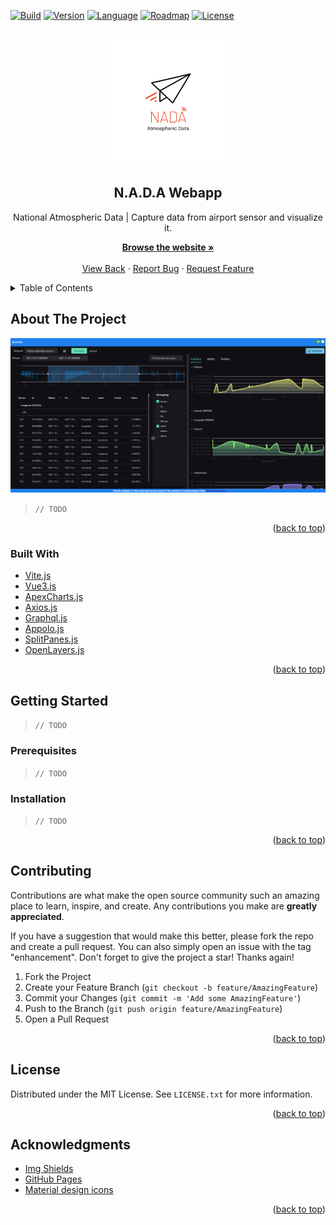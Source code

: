 <div id="top"></div>

[![Build][build-shield]][build-url]
[![Version][version-shield]][version-url]
[![Language][language-shield]][language-url]
[![Roadmap][roadmap-shield]][roadmap-url]
[![License][license-shield]][license-url]

<br />
<div align="center">
<a href="https://imt-atlantique-fil-2020-2023.github.io/NADA-webapp/">
<img src="src/assets/NADA.svg" alt="Logo" width="200" height="200">
</a>

<h2 align="center">N.A.D.A Webapp</h2>

<p align="center">National Atmospheric Data | Capture data from airport sensor and visualize it.</p>
<p align="center">
<a href="https://imt-atlantique-fil-2020-2023.github.io/NADA-webapp/">
<strong>Browse the website »</strong>
</a>
<br />
<br />
<a href="https://github.com/IMT-Atlantique-FIL-2020-2023/NADA-extended/">View Back</a>
·
<a href="https://github.com/IMT-Atlantique-FIL-2020-2023/NADA-webapp/issues">Report Bug</a>
·
<a href="https://github.com/IMT-Atlantique-FIL-2020-2023/NADA-webapp/issues">Request Feature</a>
</p>
</div>

<!-- TABLE OF CONTENTS -->

<details>
  <summary>Table of Contents</summary>
  <ol>
    <li>
      <a href="#about-the-project">About The Project</a>
      <ul>
        <li><a href="#built-with">Built With</a></li>
      </ul>
    </li>
    <li>
      <a href="#getting-started">Getting Started</a>
      <ul>
        <li><a href="#prerequisites">Prerequisites</a></li>
        <li><a href="#installation">Installation</a></li>
      </ul>
    </li>
    <li><a href="#contributing">Contributing</a></li>
    <li><a href="#license">License</a></li>
    <li><a href="#acknowledgments">Acknowledgments</a></li>
  </ol>
</details>

<!-- ABOUT THE PROJECT -->

## About The Project

[![NADA webapp Screen Shot][screenshot]](https://example.com)

> `// TODO`

<p align="right">(<a href="#top">back to top</a>)</p>

### Built With

- [Vite.js](https://vitejs.dev/)
- [Vue3.js](https://v3.vuejs.org/)
- [ApexCharts.js](https://apexcharts.com/)
- [Axios.js](https://axios-http.com/)
- [Graphql.js](https://graphql.org)
- [Appolo.js](https://www.apollographql.com/)
- [SplitPanes.js](https://antoniandre.github.io/splitpanes/)
- [OpenLayers.js](https://openlayers.org/)

<p align="right">(<a href="#top">back to top</a>)</p>

<!-- GETTING STARTED -->

## Getting Started

> `// TODO`

### Prerequisites

> `// TODO`

### Installation

> `// TODO`

<p align="right">(<a href="#top">back to top</a>)</p>

<!-- CONTRIBUTING -->

## Contributing

Contributions are what make the open source community such an amazing place to learn, inspire, and create. Any contributions you make are **greatly appreciated**.

If you have a suggestion that would make this better, please fork the repo and create a pull request. You can also simply open an issue with the tag "enhancement".
Don't forget to give the project a star! Thanks again!

1. Fork the Project
2. Create your Feature Branch (`git checkout -b feature/AmazingFeature`)
3. Commit your Changes (`git commit -m 'Add some AmazingFeature'`)
4. Push to the Branch (`git push origin feature/AmazingFeature`)
5. Open a Pull Request

<p align="right">(<a href="#top">back to top</a>)</p>

<!-- LICENSE -->

## License

Distributed under the MIT License. See `LICENSE.txt` for more information.

<p align="right">(<a href="#top">back to top</a>)</p>

<!-- ACKNOWLEDGMENTS -->

## Acknowledgments

- [Img Shields](https://shields.io)
- [GitHub Pages](https://pages.github.com)
- [Material design icons](https://materialdesignicons.com/)

<p align="right">(<a href="#top">back to top</a>)</p>

[build-shield]: https://img.shields.io/github/workflow/status/IMT-Atlantique-FIL-2020-2023/NADA-webapp/Build%20Vue/main?style=flat-square
[build-url]: https://github.com/IMT-Atlantique-FIL-2020-2023/NADA-webapp/blob/main/.github/workflows/main.yml
[version-shield]: https://img.shields.io/github/package-json/v/IMT-Atlantique-FIL-2020-2023/NADA-webapp?style=flat-square
[version-url]: https://github.com/IMT-Atlantique-FIL-2020-2023/NADA-webapp/blob/main/package.json
[language-shield]: https://img.shields.io/github/languages/top/IMT-Atlantique-FIL-2020-2023/NADA-webapp?style=flat-square
[language-url]: https://github.com/IMT-Atlantique-FIL-2020-2023/NADA-webapp/search?l=vue
[roadmap-shield]: https://img.shields.io/badge/roadmap-available-brightgreen?style=flat-square
[roadmap-url]: https://github.com/orgs/IMT-Atlantique-FIL-2020-2023/projects/1
[license-shield]: https://img.shields.io/github/license/IMT-Atlantique-FIL-2020-2023/NADA-webapp?style=flat-square
[license-url]: https://github.com/IMT-Atlantique-FIL-2020-2023/NADA-webapp/blob/main/LICENSE/
[logo]: src/assets/logo.png
[screenshot]: src/assets/screenshot.png
